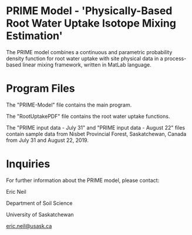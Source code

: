 # PRIME Model - 'Physically-Based Root Water Uptake Isotope Mixing Estimation'
The PRIME model combines a continuous and parametric probability density function 
for root water uptake with site physical data in a process-based linear mixing framework, written in MatLab language.

# Program Files
The "PRIME-Model" file contains the main program.

The "RootUptakePDF" file contains the root water uptake functions.

The "PRIME input data - July 31" and "PRIME input data - August 22" files contain sample data from Nisbet Provincial Forest, Saskatchewan, Canada from July 31 and August 22, 2019.

# Inquiries
For further information about the PRIME model, please contact:

Eric Neil

Department of Soil Science

University of Saskatchewan

eric.neil@usask.ca
